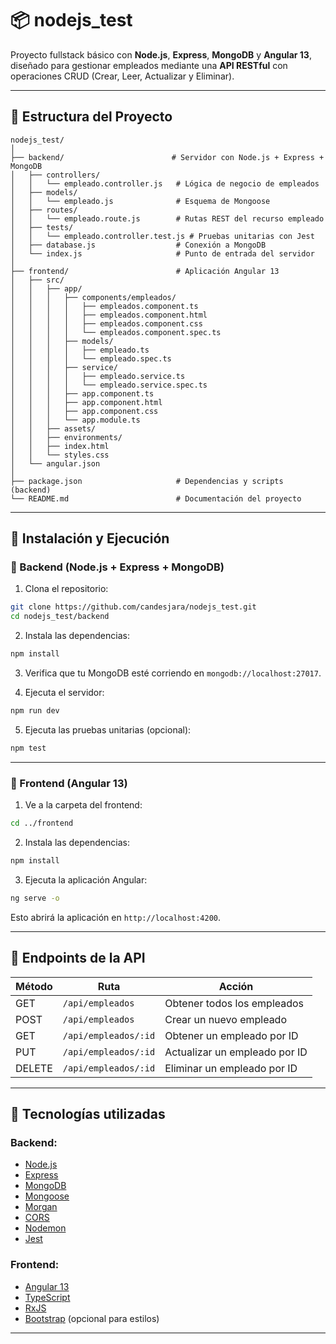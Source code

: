 # 📦 nodejs_test

Proyecto fullstack básico con **Node.js**, **Express**, **MongoDB** y **Angular 13**, diseñado para gestionar empleados mediante una **API RESTful** con operaciones CRUD (Crear, Leer, Actualizar y Eliminar).

---

## 📁 Estructura del Proyecto

```
nodejs_test/
│
├── backend/                        # Servidor con Node.js + Express + MongoDB
│   ├── controllers/
│   │   └── empleado.controller.js   # Lógica de negocio de empleados
│   ├── models/
│   │   └── empleado.js              # Esquema de Mongoose
│   ├── routes/
│   │   └── empleado.route.js        # Rutas REST del recurso empleado
│   ├── tests/
│   │   └── empleado.controller.test.js # Pruebas unitarias con Jest
│   ├── database.js                  # Conexión a MongoDB
│   └── index.js                     # Punto de entrada del servidor
│
├── frontend/                        # Aplicación Angular 13
│   ├── src/
│   │   ├── app/
│   │   │   ├── components/empleados/
│   │   │   │   ├── empleados.component.ts
│   │   │   │   ├── empleados.component.html
│   │   │   │   ├── empleados.component.css
│   │   │   │   └── empleados.component.spec.ts
│   │   │   ├── models/
│   │   │   │   ├── empleado.ts
│   │   │   │   └── empleado.spec.ts
│   │   │   ├── service/
│   │   │   │   ├── empleado.service.ts
│   │   │   │   └── empleado.service.spec.ts
│   │   │   ├── app.component.ts
│   │   │   ├── app.component.html
│   │   │   ├── app.component.css
│   │   │   └── app.module.ts
│   │   ├── assets/
│   │   ├── environments/
│   │   ├── index.html
│   │   └── styles.css
│   └── angular.json
│
├── package.json                     # Dependencias y scripts (backend)
└── README.md                        # Documentación del proyecto
```

---

## 🚀 Instalación y Ejecución

### 🔹 Backend (Node.js + Express + MongoDB)

1. Clona el repositorio:

```bash
git clone https://github.com/candesjara/nodejs_test.git
cd nodejs_test/backend
```

2. Instala las dependencias:

```bash
npm install
```

3. Verifica que tu MongoDB esté corriendo en `mongodb://localhost:27017`.

4. Ejecuta el servidor:

```bash
npm run dev
```

5. Ejecuta las pruebas unitarias (opcional):

```bash
npm test
```

---

### 🔹 Frontend (Angular 13)

1. Ve a la carpeta del frontend:

```bash
cd ../frontend
```

2. Instala las dependencias:

```bash
npm install
```

3. Ejecuta la aplicación Angular:

```bash
ng serve -o
```

Esto abrirá la aplicación en `http://localhost:4200`.

---

## 📡 Endpoints de la API

| Método | Ruta                  | Acción                          |
|--------|-----------------------|----------------------------------|
| GET    | `/api/empleados`      | Obtener todos los empleados      |
| POST   | `/api/empleados`      | Crear un nuevo empleado          |
| GET    | `/api/empleados/:id`  | Obtener un empleado por ID       |
| PUT    | `/api/empleados/:id`  | Actualizar un empleado por ID    |
| DELETE | `/api/empleados/:id`  | Eliminar un empleado por ID      |

---

## 🧰 Tecnologías utilizadas

### Backend:
- [Node.js](https://nodejs.org/)
- [Express](https://expressjs.com/)
- [MongoDB](https://www.mongodb.com/)
- [Mongoose](https://mongoosejs.com/)
- [Morgan](https://www.npmjs.com/package/morgan)
- [CORS](https://www.npmjs.com/package/cors)
- [Nodemon](https://www.npmjs.com/package/nodemon)
- [Jest](https://jestjs.io/)

### Frontend:
- [Angular 13](https://angular.io/)
- [TypeScript](https://www.typescriptlang.org/)
- [RxJS](https://rxjs.dev/)
- [Bootstrap](https://getbootstrap.com/) (opcional para estilos)

---
